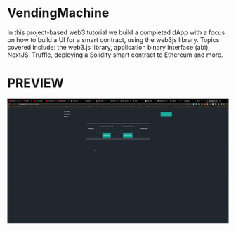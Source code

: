# VendingMachine
In this project-based web3 tutorial we build a completed dApp with a focus on how to build a UI for a smart contract, using the web3js library.  Topics covered include: the web3.js library, application binary interface (abi), NextJS, Truffle, deploying a Solidity smart contract to Ethereum and more.

# PREVIEW
![](https://github.com/elhadjaoui/VendingMachine/blob/main/ezgif.com-video-to-gif.gif)
